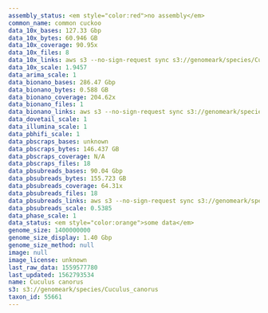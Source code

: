 ```yaml
---
assembly_status: <em style="color:red">no assembly</em>
common_name: common cuckoo
data_10x_bases: 127.33 Gbp
data_10x_bytes: 60.946 GB
data_10x_coverage: 90.95x
data_10x_files: 8
data_10x_links: aws s3 --no-sign-request sync s3://genomeark/species/Cuculus_canorus/bCucCan1/genomic_data/10x/ .<br>
data_10x_scale: 1.9457
data_arima_scale: 1
data_bionano_bases: 286.47 Gbp
data_bionano_bytes: 0.588 GB
data_bionano_coverage: 204.62x
data_bionano_files: 1
data_bionano_links: aws s3 --no-sign-request sync s3://genomeark/species/Cuculus_canorus/bCucCan1/genomic_data/bionano/ .<br>
data_dovetail_scale: 1
data_illumina_scale: 1
data_pbhifi_scale: 1
data_pbscraps_bases: unknown
data_pbscraps_bytes: 146.437 GB
data_pbscraps_coverage: N/A
data_pbscraps_files: 18
data_pbsubreads_bases: 90.04 Gbp
data_pbsubreads_bytes: 155.723 GB
data_pbsubreads_coverage: 64.31x
data_pbsubreads_files: 18
data_pbsubreads_links: aws s3 --no-sign-request sync s3://genomeark/species/Cuculus_canorus/bCucCan1/genomic_data/pacbio/ . --exclude "*scraps.bam* --exclude "*ccs.bam*"<br>
data_pbsubreads_scale: 0.5385
data_phase_scale: 1
data_status: <em style="color:orange">some data</em>
genome_size: 1400000000
genome_size_display: 1.40 Gbp
genome_size_method: null
image: null
image_license: unknown
last_raw_data: 1559577780
last_updated: 1562793534
name: Cuculus canorus
s3: s3://genomeark/species/Cuculus_canorus
taxon_id: 55661
---
```

